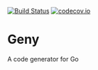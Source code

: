 [![Build Status](https://travis-ci.org/dave/geny.svg?branch=master)](https://travis-ci.org/dave/geny?branch=master)
[![codecov.io](https://codecov.io/github/dave/geny/coverage.svg?branch=master)](https://codecov.io/github/dave/geny/branch/master)

Geny
====

A code generator for Go 
